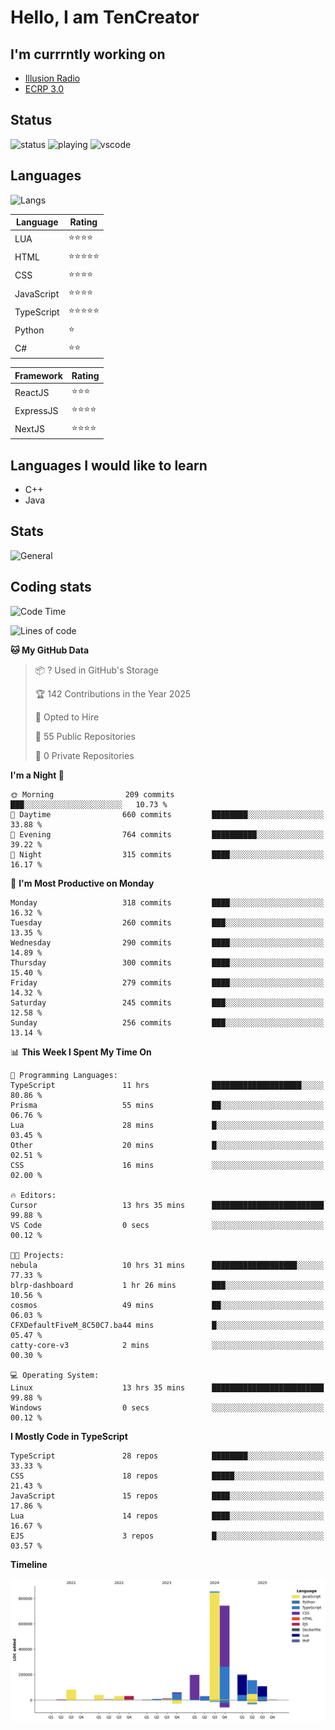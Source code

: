 # Hello, I am TenCreator

## I'm currrntly working on
- [Illusion Radio](https://illusionradio.co.uk/)
- [ECRP 3.0](http://github.com/Emerald-Coast-Roleplay/)

## Status
![status](https://api.statusbadges.me/badge/status/518334475038359555?simple=true&style=for-the-badge)
![playing](https://api.statusbadges.me/badge/playing/518334475038359555?style=for-the-badge)
![vscode](https://api.statusbadges.me/badge/vscode/518334475038359555?style=for-the-badge)

## Languages
![Langs](https://github-readme-stats.vercel.app/api/top-langs/?username=tencreator&layout=compact&theme=radical)


|Language|Rating|
|--------|------|
|LUA|⭐️⭐️⭐️⭐️|
|HTML|⭐️⭐️⭐️⭐️⭐️|
|CSS|⭐️⭐️⭐️⭐️|
|JavaScript|⭐️⭐️⭐️⭐️|
|TypeScript|⭐️⭐️⭐️⭐️⭐️|
|Python|⭐️|
|C#|⭐️⭐️ |

|Framework|Rating|
|--------|------|
|ReactJS|⭐️⭐️⭐|
|ExpressJS|⭐️⭐️⭐️⭐️|
|NextJS|⭐️⭐️⭐⭐️|

## Languages I would like to learn
- C++
- Java

## Stats
![General](https://github-readme-stats.vercel.app/api?username=tencreator&show_icons=true&theme=radical)

## Coding stats

<!--START_SECTION:waka-->
![Code Time](http://img.shields.io/badge/Code%20Time-451%20hrs%2035%20mins-blue)

![Lines of code](https://img.shields.io/badge/From%20Hello%20World%20I%27ve%20Written-1.9%20million%20lines%20of%20code-blue)

**🐱 My GitHub Data** 

> 📦 ? Used in GitHub's Storage 
 > 
> 🏆 142 Contributions in the Year 2025
 > 
> 💼 Opted to Hire
 > 
> 📜 55 Public Repositories 
 > 
> 🔑 0 Private Repositories 
 > 
**I'm a Night 🦉** 

```text
🌞 Morning                209 commits         ███░░░░░░░░░░░░░░░░░░░░░░   10.73 % 
🌆 Daytime                660 commits         ████████░░░░░░░░░░░░░░░░░   33.88 % 
🌃 Evening                764 commits         ██████████░░░░░░░░░░░░░░░   39.22 % 
🌙 Night                  315 commits         ████░░░░░░░░░░░░░░░░░░░░░   16.17 % 
```
📅 **I'm Most Productive on Monday** 

```text
Monday                   318 commits         ████░░░░░░░░░░░░░░░░░░░░░   16.32 % 
Tuesday                  260 commits         ███░░░░░░░░░░░░░░░░░░░░░░   13.35 % 
Wednesday                290 commits         ████░░░░░░░░░░░░░░░░░░░░░   14.89 % 
Thursday                 300 commits         ████░░░░░░░░░░░░░░░░░░░░░   15.40 % 
Friday                   279 commits         ████░░░░░░░░░░░░░░░░░░░░░   14.32 % 
Saturday                 245 commits         ███░░░░░░░░░░░░░░░░░░░░░░   12.58 % 
Sunday                   256 commits         ███░░░░░░░░░░░░░░░░░░░░░░   13.14 % 
```


📊 **This Week I Spent My Time On** 

```text
💬 Programming Languages: 
TypeScript               11 hrs              ████████████████████░░░░░   80.86 % 
Prisma                   55 mins             ██░░░░░░░░░░░░░░░░░░░░░░░   06.76 % 
Lua                      28 mins             █░░░░░░░░░░░░░░░░░░░░░░░░   03.45 % 
Other                    20 mins             █░░░░░░░░░░░░░░░░░░░░░░░░   02.51 % 
CSS                      16 mins             ░░░░░░░░░░░░░░░░░░░░░░░░░   02.00 % 

🔥 Editors: 
Cursor                   13 hrs 35 mins      █████████████████████████   99.88 % 
VS Code                  0 secs              ░░░░░░░░░░░░░░░░░░░░░░░░░   00.12 % 

🐱‍💻 Projects: 
nebula                   10 hrs 31 mins      ███████████████████░░░░░░   77.33 % 
blrp-dashboard           1 hr 26 mins        ███░░░░░░░░░░░░░░░░░░░░░░   10.56 % 
cosmos                   49 mins             ██░░░░░░░░░░░░░░░░░░░░░░░   06.03 % 
CFXDefaultFiveM_8C50C7.ba44 mins             █░░░░░░░░░░░░░░░░░░░░░░░░   05.47 % 
catty-core-v3            2 mins              ░░░░░░░░░░░░░░░░░░░░░░░░░   00.30 % 

💻 Operating System: 
Linux                    13 hrs 35 mins      █████████████████████████   99.88 % 
Windows                  0 secs              ░░░░░░░░░░░░░░░░░░░░░░░░░   00.12 % 
```

**I Mostly Code in TypeScript** 

```text
TypeScript               28 repos            ████████░░░░░░░░░░░░░░░░░   33.33 % 
CSS                      18 repos            █████░░░░░░░░░░░░░░░░░░░░   21.43 % 
JavaScript               15 repos            ████░░░░░░░░░░░░░░░░░░░░░   17.86 % 
Lua                      14 repos            ████░░░░░░░░░░░░░░░░░░░░░   16.67 % 
EJS                      3 repos             █░░░░░░░░░░░░░░░░░░░░░░░░   03.57 % 
```



**Timeline**

![Lines of Code chart](https://raw.githubusercontent.com/tencreator/tencreator/main/assets/bar_graph.png)


<!--END_SECTION:waka-->
